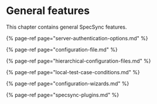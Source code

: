 # General features

This chapter contains general SpecSync features.

{% page-ref page="server-authentication-options.md" %}

{% page-ref page="configuration-file.md" %}

{% page-ref page="hierarchical-configuration-files.md" %}

{% page-ref page="local-test-case-conditions.md" %}

{% page-ref page="configuration-wizards.md" %}

{% page-ref page="specsync-plugins.md" %}

